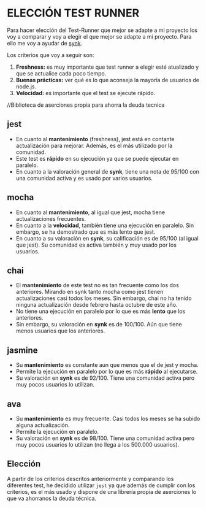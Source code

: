 # ELECCIÓN TEST RUNNER

Para hacer elección del Test-Runner que mejor se adapte a mi proyecto los voy a comparar y voy a elegir el que mejor se adapte a mi proyecto. Para ello me voy a ayudar de [synk](https://snyk.io/advisor/).

Los criterios que voy a seguir son:

1. **Freshness:** es muy importante que test runner a elegir esté atualizado y que se actualice cada poco tiempo.
2. **Buenas prácticas:** ver qué es lo que aconseja la mayoría de usuarios de node.js.
3. **Velocidad:** es importante que el test se ejecute rápido.

//Biblioteca de aserciones propia para ahorra la deuda tecnica

## jest

- En cuanto al **mantenimiento** (freshness), jest está en contante actualización para mejorar. Además, es el más utilizado por la comunidad.
- Este test es **rápido** en su ejecución ya que se puede ejecutar en paralelo.
- En cuanto a la valoración general de **synk**, tiene una nota de 95/100 con una comunidad activa y es usado por varios usuarios.

## mocha

- En cuanto al **mantenimiento**, al igual que jest, mocha tiene actualizaciones frecuentes.
- En cuanto a la **velocidad**, también tiene una ejecución en paralelo. Sin embargo, se ha demostrado que es más lento que jest.
- En cuanto a su valoración en **synk**, su calificación es de 95/100 (al igual que jest). Su comunidad es activa también y muy usado por los usuarios.

## chai

- El **mantenimiento** de este test no es tan frecuente como los dos anteriores. Mirando en synk tanto mocha como jest tienen actualizaciones casi todos los meses. Sin embargo, chai no ha tenido ninguna actualización desde febrero hasta octubre de este año.
- No tiene una ejecución en paralelo por lo que es más **lento** que los anteriores.
- Sin embargo, su valoración en **synk** es de 100/100. Aún que tiene menos usuarios que los anteriores.

## jasmine

- Su **mantenimiento** es constante aun que menos que el de jest y mocha.
- Permite la ejecución en paralelo por lo que es más **rápido** al ejecutarse.
- Su valoración en **synk** es de 92/100. Tiene una comunidad activa pero muy pocos usuarios lo utilizan.

## ava

- Su **mantenimiento** es muy frecuente. Casi todos los meses se ha subido alguna actualización.
- Permite la ejecución en paralelo.
- Su valoración en **synk** es de 98/100. Tiene una comunidad activa pero muy pocos usuarios lo utilizan (no llega a los 500.000 usuarios).

## Elección

A partir de los criterios descritos anteriormente y comparando los diferentes test, he decidido utilizar `jest` ya que además de cumplir con los criterios, es el más usado y dispone de una librería propia de aserciones lo que va ahorranos la deuda técnica.
